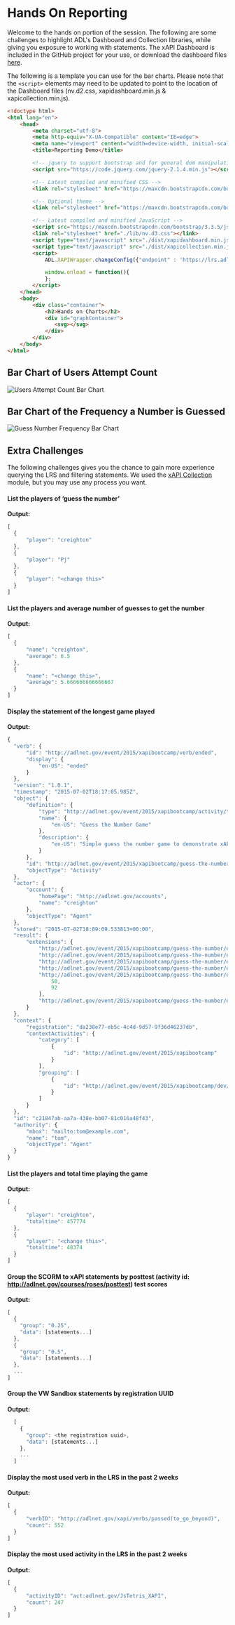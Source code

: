# Hands On Reporting
Welcome to the hands on portion of the session. The following are some challenges to highlight ADL's Dashboard and Collection libraries, while giving you exposure to working with statements. The xAPI Dashboard is included in the GitHub project for your use, or download the dashboard files [here](https://github.com/adlnet/xAPI-Dashboard/releases/tag/v1.2.1).  
  
The following is a template you can use for the bar charts. Please note that the `<script>` elements may need to be updated to point to the location of the Dashboard files (nv.d2.css, xapidashboard.min.js & xapicollection.min.js).  
```html
<!doctype html>
<html lang="en">
    <head>
        <meta charset="utf-8">
        <meta http-equiv="X-UA-Compatible" content="IE=edge">
        <meta name="viewport" content="width=device-width, initial-scale=1">
        <title>Reporting Demo</title>

        <!-- jquery to support bootstrap and for general dom manipulation -->
        <script src="https://code.jquery.com/jquery-2.1.4.min.js"></script>

        <!-- Latest compiled and minified CSS -->
        <link rel="stylesheet" href="https://maxcdn.bootstrapcdn.com/bootstrap/3.3.5/css/bootstrap.min.css">

        <!-- Optional theme -->
        <link rel="stylesheet" href="https://maxcdn.bootstrapcdn.com/bootstrap/3.3.5/css/bootstrap-theme.min.css">

        <!-- Latest compiled and minified JavaScript -->
        <script src="https://maxcdn.bootstrapcdn.com/bootstrap/3.3.5/js/bootstrap.min.js"></script>
        <link rel="stylesheet" href="./lib/nv.d3.css"></link>
        <script type="text/javascript" src="./dist/xapidashboard.min.js"></script>
        <script type="text/javascript" src="./dist/xapicollection.min.js"></script>
        <script>
            ADL.XAPIWrapper.changeConfig({"endpoint" : 'https://lrs.adlnet.gov/xAPI/', user: 'tom', password: '1234'});

            window.onload = function(){
            };
        </script>
    </head>
    <body>
        <div class="container">
            <h2>Hands on Charts</h2>
            <div id="graphContainer">
               <svg></svg>
            </div>
        </div>
    </body>
</html>
```
## Bar Chart of Users Attempt Count

![Users Attempt Count Bar Chart](img/user-att.png)

## Bar Chart of the Frequency a Number is Guessed

![Guess Number Frequency Bar Chart](img/numfreq.png)

## Extra Challenges
The following challenges gives you the chance to gain more experience querying the LRS and filtering statements. We used the [xAPI Collection](https://github.com/adlnet/xAPI-Dashboard/blob/master/API_collection.md) module, but you may use any process you want. 
#### List the players of ‘guess the number’  
  __Output:__  
  ```javascript  
  [
    {
        "player": "creighton"
    },
    {
        "player": "Pj"
    },
    {
        "player": "<change this>"
    }
  ]
  ```  
    
    
#### List the players and average number of guesses to get the number  
  __Output:__  
  ```javascript
  [
    {
        "name": "creighton",
        "average": 6.5
    },
    {
        "name": "<change this>",
        "average": 5.666666666666667
    }
  ]
  ```  
    
    
#### Display the statement of the longest game played  
  __Output:__  
  ```javascript
  {
    "verb": {
        "id": "http://adlnet.gov/event/2015/xapibootcamp/verb/ended",
        "display": {
            "en-US": "ended"
        }
    },
    "version": "1.0.1",
    "timestamp": "2015-07-02T18:17:05.985Z",
    "object": {
        "definition": {
            "type": "http://adlnet.gov/event/2015/xapibootcamp/activity/type/game",
            "name": {
                "en-US": "Guess the Number Game"
            },
            "description": {
                "en-US": "Simple guess the number game to demonstrate xAPI"
            }
        },
        "id": "http://adlnet.gov/event/2015/xapibootcamp/guess-the-number",
        "objectType": "Activity"
    },
    "actor": {
        "account": {
            "homePage": "http://adlnet.gov/accounts",
            "name": "creighton"
        },
        "objectType": "Agent"
    },
    "stored": "2015-07-02T18:09:09.533813+00:00",
    "result": {
        "extensions": {
            "http://adlnet.gov/event/2015/xapibootcamp/guess-the-number/ext/endedAt": "2015-07-02T18:17:05.985Z",
            "http://adlnet.gov/event/2015/xapibootcamp/guess-the-number/ext/number": 92,
            "http://adlnet.gov/event/2015/xapibootcamp/guess-the-number/ext/min": 1,
            "http://adlnet.gov/event/2015/xapibootcamp/guess-the-number/ext/max": 100,
            "http://adlnet.gov/event/2015/xapibootcamp/guess-the-number/ext/guesses": [
                50,
                92
            ],
            "http://adlnet.gov/event/2015/xapibootcamp/guess-the-number/ext/startedAt": "2015-07-02T18:12:14.037Z"
        }
    },
    "context": {
        "registration": "da238e77-eb5c-4c4d-9d57-9f36d46237db",
        "contextActivities": {
            "category": [
                {
                    "id": "http://adlnet.gov/event/2015/xapibootcamp"
                }
            ],
            "grouping": [
                {
                    "id": "http://adlnet.gov/event/2015/xapibootcamp/dev/web"
                }
            ]
        }
    },
    "id": "c21847ab-aa7a-438e-bb07-81c016a48f43",
    "authority": {
        "mbox": "mailto:tom@example.com",
        "name": "tom",
        "objectType": "Agent"
    }
  }
  ```  
    
    
#### List the players and total time playing the game  
  __Output:__  
  ```javascript
  [
    {
        "player": "creighton",
        "totaltime": 457774
    },
    {
        "player": "<change this>",
        "totaltime": 48374
    }
  ]
  ```  
    
    
#### Group the SCORM to xAPI statements by posttest (activity id: http://adlnet.gov/courses/roses/posttest) test scores  
  __Output:__  
  ```javascript
  [
    {
      "group": "0.25",
      "data": [statements...]
    },
    {
      "group": "0.5",
      "data": [statements...]
    },
    ...
  ]
  ```  
    
    
#### Group the VW Sandbox statements by registration UUID  
  __Output:__  
  ```javascript
    [
      {
        "group": <the registration uuid>,
        "data": [statements...]
      },
      ...
    ]
  ```  
    
    
#### Display the most used verb in the LRS in the past 2 weeks  
  __Output:__  
  ```javascript
  [
    {
        "verbID": "http://adlnet.gov/xapi/verbs/passed(to_go_beyond)",
        "count": 552
    }
  ]
  ```  
    
    
#### Display the most used activity in the LRS in the past 2 weeks  
  __Output:__  
  ```javascript
  [
    {
        "activityID": "act:adlnet.gov/JsTetris_XAPI",
        "count": 247
    }
  ]
  ```  
  
